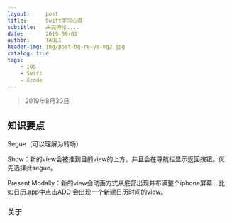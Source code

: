 ```yaml
---
layout:     post
title:      Swift学习心得
subtitle:   未完待续....
date:       2019-09-01
author:     TAOLI
header-img: img/post-bg-re-vs-ng2.jpg
catalog: true
tags:
    - IOS
    - Swift
    - Xcode
---
```


>2019年8月30日

## 知识要点

Segue（可以理解为转场）

Show：新的view会被推到目前view的上方。并且会在导航栏显示返回按钮。优先选择此segue。

Present Modally：新的view会动画方式从底部出现并布满整个iphone屏幕，比如日历.app中点击ADD 会出现一个新建日历时间的view。

### 关于
